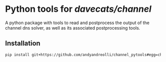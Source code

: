 # Python tools for *davecats/channel*
A python package with tools to read and postprocess the output of the channel dns solver, as well as its associated postprocessing tools.

## Installation
```bash
pip install git+https://github.com/andyandreolli/channel_pytools#egg=channel
```
